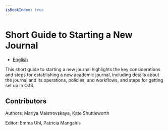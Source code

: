 ```yaml
---
isBookIndex: true
---
```

# Short Guide to Starting a New Journal

* [English](en/)

This short guide to starting a new journal highlights the key considerations and steps for establishing a new academic journal, including details about the journal and its operations, policies, and workflows, and steps for getting set up in OJS. 

## Contributors

Authors: Mariya Maistrovskaya, Kate Shuttleworth

Editor: Emma Uhl, Patricia Mangahis

